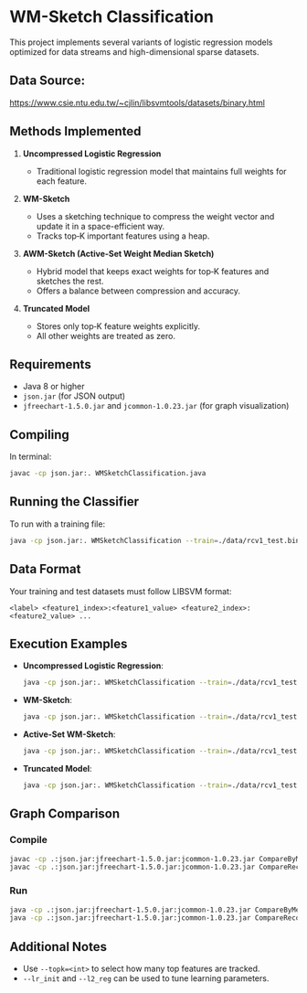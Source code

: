 # WM-Sketch Classification

This project implements several variants of logistic regression models optimized for data streams and high-dimensional sparse datasets.

## Data Source:
https://www.csie.ntu.edu.tw/~cjlin/libsvmtools/datasets/binary.html

## Methods Implemented

1. **Uncompressed Logistic Regression**
   - Traditional logistic regression model that maintains full weights for each feature.

2. **WM-Sketch**
   - Uses a sketching technique to compress the weight vector and update it in a space-efficient way.
   - Tracks top‑K important features using a heap.

3. **AWM-Sketch (Active-Set Weight Median Sketch)**
   - Hybrid model that keeps exact weights for top‑K features and sketches the rest.
   - Offers a balance between compression and accuracy.

4. **Truncated Model**
   - Stores only top‑K feature weights explicitly.
   - All other weights are treated as zero.

## Requirements

- Java 8 or higher
- `json.jar` (for JSON output)
- `jfreechart-1.5.0.jar` and `jcommon-1.0.23.jar` (for graph visualization)

## Compiling

In terminal:

```bash
javac -cp json.jar:. WMSketchClassification.java
```

## Running the Classifier

To run with a training file:

```bash
java -cp json.jar:. WMSketchClassification --train=./data/rcv1_test.binary --method=AWMsketch
```


## Data Format

Your training and test datasets must follow LIBSVM format:

```
<label> <feature1_index>:<feature1_value> <feature2_index>:<feature2_value> ...
```

## Execution Examples

- **Uncompressed Logistic Regression**:
  ```bash
  java -cp json.jar:. WMSketchClassification --train=./data/rcv1_test.binary --method=UncompressedLogisticRegression
  ```

- **WM-Sketch**:
  ```bash
  java -cp json.jar:. WMSketchClassification --train=./data/rcv1_test.binary --method=WMSketch
  ```

- **Active-Set WM-Sketch**:
  ```bash
  java -cp json.jar:. WMSketchClassification --train=./data/rcv1_test.binary --method=AWMsketch
  ```

- **Truncated Model**:
  ```bash
  java -cp json.jar:. WMSketchClassification --train=./data/rcv1_test.binary --method=TruncatedModel
  ```




## Graph Comparison
### Compile

```bash
javac -cp .:json.jar:jfreechart-1.5.0.jar:jcommon-1.0.23.jar CompareByMemoryBudget.java
javac -cp .:json.jar:jfreechart-1.5.0.jar:jcommon-1.0.23.jar CompareReconstructionError.java
```

### Run

```bash
java -cp .:json.jar:jfreechart-1.5.0.jar:jcommon-1.0.23.jar CompareByMemoryBudget
java -cp .:json.jar:jfreechart-1.5.0.jar:jcommon-1.0.23.jar CompareReconstructionError
```

## Additional Notes

- Use `--topk=<int>` to select how many top features are tracked.
- `--lr_init` and `--l2_reg` can be used to tune learning parameters.

